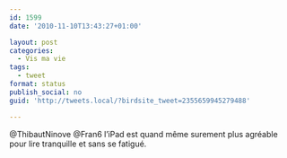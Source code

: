 ```yaml
---
id: 1599
date: '2010-11-10T13:43:27+01:00'

layout: post
categories:
  - Vis ma vie
tags:
  - tweet
format: status
publish_social: no
guid: 'http://tweets.local/?birdsite_tweet=2355659945279488'

---
```


@ThibautNinove @Fran6 l’iPad est quand même surement plus agréable pour lire tranquille et sans se fatigué.